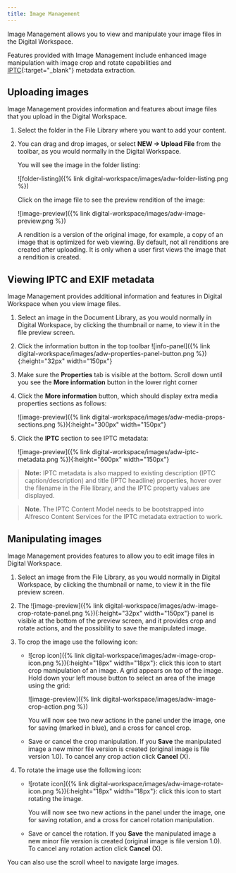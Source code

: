```yaml
---
title: Image Management
---
```


Image Management allows you to view and manipulate your image files in the Digital Workspace.

Features provided with Image Management include enhanced image manipulation with image crop and rotate capabilities
and [IPTC](https://iptc.org/standards/photo-metadata/){:target="_blank"} metadata extraction. 

## Uploading images
Image Management provides information and features about image files that you upload in the Digital Workspace.

1. Select the folder in the File Library where you want to add your content.

2. You can drag and drop images, or select **NEW -> Upload File** from the toolbar, as you would normally in the Digital Workspace.

   You will see the image in the folder listing:

   ![folder-listing]({% link digital-workspace/images/adw-folder-listing.png %})

   Click on the image file to see the preview rendition of the image:

   ![image-preview]({% link digital-workspace/images/adw-image-preview.png %})

   A rendition is a version of the original image, for example, a copy of an image that is optimized for 
   web viewing. By default, not all renditions are created after uploading. It is only when a user first views the 
   image that a rendition is created.
   
## Viewing IPTC and EXIF metadata
Image Management provides additional information and features in Digital Workspace when you view image files.

1. Select an image in the Document Library, as you would normally in Digital Workspace, by clicking the thumbnail or name, to view it in the file preview screen.

2. Click the information button in the top toolbar ![info-panel]({% link digital-workspace/images/adw-properties-panel-button.png %}){:height="32px" width="150px"}
   
3. Make sure the **Properties** tab is visible at the bottom. Scroll down until you see the **More information** button in the lower right corner

4. Click the **More information** button, which should display extra media properties sections as follows:

   ![image-preview]({% link digital-workspace/images/adw-media-props-sections.png %}){:height="300px" width="150px"}

5. Click the **IPTC** section to see IPTC metadata:

   ![image-preview]({% link digital-workspace/images/adw-iptc-metadata.png %}){:height="600px" width="150px"}

>**Note:** IPTC metadata is also mapped to existing description (IPTC caption/description) and title (IPTC headline) properties, hover over the filename in the File library, and the IPTC property values are displayed.
   
>**Note**. The IPTC Content Model needs to be bootstrapped into Alfresco Content Services for the IPTC metadata extraction to work.
 
## Manipulating images
Image Management provides features to allow you to edit image files in Digital Workspace.

1. Select an image from the File Library, as you would normally in Digital Workspace, by clicking the thumbnail or name, to view it in the file preview screen.

2. The ![image-preview]({% link digital-workspace/images/adw-image-crop-rotate-panel.png %}){:height="32px" width="150px"} panel is visible at the bottom of the preview screen, and it provides crop and rotate actions, and the possibility to save the manipulated image. 

3. To crop the image use the following icon:

    * ![crop icon]({% link digital-workspace/images/adw-image-crop-icon.png %}){:height="18px" width="18px"}: click this icon to start crop manipulation of an image. A grid appears on top of the image. Hold down your left mouse button to select an area of the image using the grid:

      ![image-preview]({% link digital-workspace/images/adw-image-crop-action.png %})
   
      You will now see two new actions in the panel under the image, one for saving (marked in blue), and a cross for cancel crop.

    * Save or cancel the crop manipulation. If you **Save** the manipulated image a new minor file version is created (original image is file version 1.0). To cancel any crop action click **Cancel** (X). 

3. To rotate the image use the following icon:

   * ![rotate icon]({% link digital-workspace/images/adw-image-rotate-icon.png %}){:height="18px" width="18px"}: click this icon to start rotating the image. 
   
     You will now see two new actions in the panel under the image, one for saving rotation, and a cross for cancel rotation manipulation.

   * Save or cancel the rotation. If you **Save** the manipulated image a new minor file version is created (original image is file version 1.0). To cancel any rotation action click **Cancel** (X). 
     
You can also use the scroll wheel to navigate large images.
